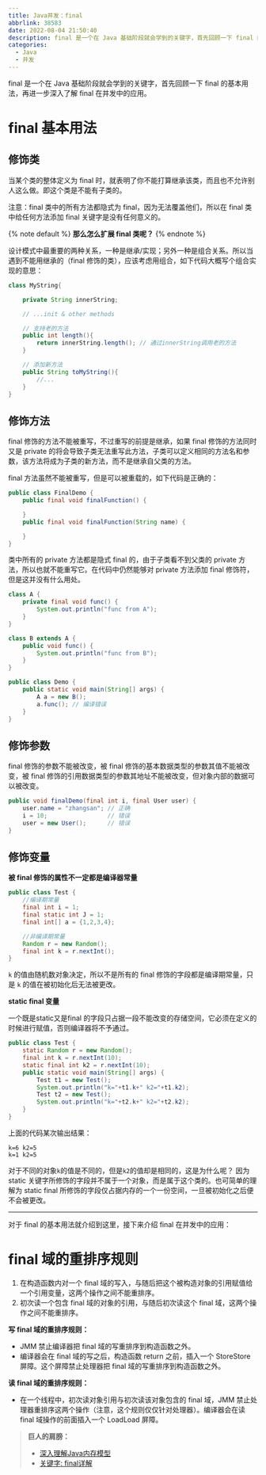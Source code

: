 ```yaml
---
title: Java并发：final
abbrlink: 38583
date: 2022-08-04 21:50:40
description: final 是一个在 Java 基础阶段就会学到的关键字，首先回顾一下 final 的基本用法，再进一步深入了解 final 在并发中的应用。
categories:
  - Java
  - 并发
---
```


final 是一个在 Java 基础阶段就会学到的关键字，首先回顾一下 final 的基本用法，再进一步深入了解 final 在并发中的应用。

# final 基本用法

## 修饰类

当某个类的整体定义为 final 时，就表明了你不能打算继承该类，而且也不允许别人这么做。即这个类是不能有子类的。

注意：final 类中的所有方法都隐式为 final，因为无法覆盖他们，所以在 final 类中给任何方法添加 final 关键字是没有任何意义的。

{% note default %}
**那么怎么扩展 final 类呢？**
{% endnote %}

设计模式中最重要的两种关系，一种是继承/实现；另外一种是组合关系。所以当遇到不能用继承的（final 修饰的类），应该考虑用组合，如下代码大概写个组合实现的意思：

```java
class MyString{

    private String innerString;

    // ...init & other methods

    // 支持老的方法
    public int length(){
        return innerString.length(); // 通过innerString调用老的方法
    }

    // 添加新方法
    public String toMyString(){
        //...
    }
}
```

## 修饰方法

final 修饰的方法不能被重写，不过重写的前提是继承，如果 final 修饰的方法同时又是 private 的将会导致子类无法重写此方法，子类可以定义相同的方法名和参数，该方法将成为子类的新方法，而不是继承自父类的方法。

final 方法虽然不能被重写，但是可以被重载的，如下代码是正确的：

```java
public class FinalDemo {
    public final void finalFunction() {

    }
    public final void finalFunction(String name) {

    }
}
```

类中所有的 private 方法都是隐式 final 的，由于子类看不到父类的 private 方法，所以也就不能重写它。在代码中仍然能够对 private 方法添加 final 修饰符，但是这并没有什么用处。

```java
class A {
    private final void func() {
        System.out.println("func from A");
    }
}

class B extends A {
    public void func() {
        System.out.println("func from B");
    }
}

public class Demo {
    public static void main(String[] args) {
        A a = new B();
        a.func(); // 编译错误
    }
}
```

## 修饰参数

final 修饰的参数不能被改变，被 final 修饰的基本数据类型的参数其值不能被改变，被 final 修饰的引用数据类型的参数其地址不能被改变，但对象内部的数据可以被改变。

```java
public void finalDemo(final int i, final User user) {
    user.name = "zhangsan"; // 正确
    i = 10;                 // 错误
    user = new User();      // 错误
}
```

## 修饰变量

**被 final 修饰的属性不一定都是编译器常量**

```java
public class Test {
    //编译期常量
    final int i = 1;
    final static int J = 1;
    final int[] a = {1,2,3,4};

    //非编译期常量
    Random r = new Random();
    final int k = r.nextInt();
}
```

`k` 的值由随机数对象决定，所以不是所有的 final 修饰的字段都是编译期常量，只是 `k` 的值在被初始化后无法被更改。

**static final 变量**

一个既是static又是final 的字段只占据一段不能改变的存储空间，它必须在定义的时候进行赋值，否则编译器将不予通过。

```java
public class Test {
    static Random r = new Random();
    final int k = r.nextInt(10);
    static final int k2 = r.nextInt(10); 
    public static void main(String[] args) {
        Test t1 = new Test();
        System.out.println("k="+t1.k+" k2="+t1.k2);
        Test t2 = new Test();
        System.out.println("k="+t2.k+" k2="+t2.k2);
    }
}
```

上面的代码某次输出结果：

```
k=6 k2=5
k=1 k2=5
```

对于不同的对象`k`的值是不同的，但是`k2`的值却是相同的，这是为什么呢？
因为 static 关键字所修饰的字段并不属于一个对象，而是属于这个类的。也可简单的理解为 static final 所修饰的字段仅占据内存的一个一份空间，一旦被初始化之后便不会被更改。

---

对于 final 的基本用法就介绍到这里，接下来介绍 final 在并发中的应用：

# final 域的重排序规则

1. 在构造函数内对一个 final 域的写入，与随后把这个被构造对象的引用赋值给一个引用变量，这两个操作之间不能重排序。
2. 初次读一个包含 final 域的对象的引用，与随后初次读这个 final 域，这两个操作之间不能重排序。

**写 final 域的重排序规则：**

- JMM 禁止编译器把 final 域的写重排序到构造函数之外。
- 编译器会在 final 域的写之后，构造函数 return 之前，插入一个 StoreStore 屏障。这个屏障禁止处理器把 final 域的写重排序到构造函数之外。

**读 final 域的重排序规则：**

- 在一个线程中，初次读对象引用与初次读该对象包含的 final 域，JMM 禁止处
理器重排序这两个操作（注意，这个规则仅仅针对处理器）。编译器会在读 final 域操作的前面插入一个 LoadLoad 屏障。

> **巨人的肩膀：**
> 
> - [深入理解Java内存模型](https://www.infoq.cn/minibook/java_memory_model)
> - [关键字: final详解](https://pdai.tech/md/java/thread/java-thread-x-key-final.html)